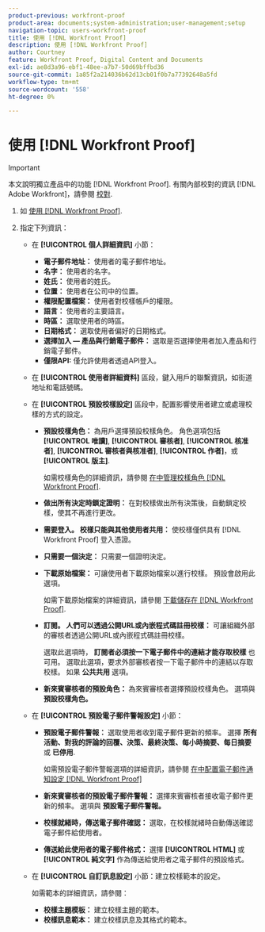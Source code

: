 ```yaml
---
product-previous: workfront-proof
product-area: documents;system-administration;user-management;setup
navigation-topic: users-workfront-proof
title: 使用 [!DNL Workfront Proof]
description: 使用 [!DNL Workfront Proof]
author: Courtney
feature: Workfront Proof, Digital Content and Documents
exl-id: ae8d3a96-ebf1-48ee-a7b7-50d69bffbd36
source-git-commit: 1a85f2a214036b62d13cb01f0b7a77392648a5fd
workflow-type: tm+mt
source-wordcount: '558'
ht-degree: 0%

---
```


# 使用 [!DNL Workfront Proof]

>[!IMPORTANT]
>
>本文說明獨立產品中的功能 [!DNL Workfront Proof]. 有關內部校對的資訊 [!DNL Adobe Workfront]，請參閱 [校對](../../../review-and-approve-work/proofing/proofing.md).

1. 如 [使用 [!DNL Workfront Proof]](../../../workfront-proof/wp-mnguserscontacts/users/create-users.md).
1. 指定下列資訊：

   * 在 **[!UICONTROL 個人詳細資訊]** 小節：

      * **電子郵件地址：** 使用者的電子郵件地址。
      * **名字：** 使用者的名字。
      * **姓氏：** 使用者的姓氏。
      * **位置：** 使用者在公司中的位置。
      * **權限配置檔案：** 使用者對校樣帳戶的權限。
      * **語言：** 使用者的主要語言。
      * **時區：** 選取使用者的時區。
      * **日期格式：** 選取使用者偏好的日期格式。
      * **選擇加入 — 產品與行銷電子郵件：** 選取是否選擇使用者加入產品和行銷電子郵件。
      * **僅限API:** 僅允許使用者透過API登入。
   * 在 **[!UICONTROL 使用者詳細資料]** 區段，鍵入用戶的聯繫資訊，如街道地址和電話號碼。
   * 在 **[!UICONTROL 預設校樣設定]** 區段中，配置影響使用者建立或處理校樣的方式的設定。

      * **預設校樣角色：** 為用戶選擇預設校樣角色。 角色選項包括 **[!UICONTROL 唯讀]**, **[!UICONTROL 審核者]**, **[!UICONTROL 核准者]**, **[!UICONTROL 審核者與核准者]**, **[!UICONTROL 作者]**，或 **[!UICONTROL 版主]**.

         如需校樣角色的詳細資訊，請參閱 [在中管理校樣角色 [!DNL Workfront Proof]](../../../workfront-proof/wp-work-proofsfiles/share-proofs-and-files/manage-proof-roles.md).

      * **做出所有決定時鎖定證明：** 在對校樣做出所有決策後，自動鎖定校樣，使其不再進行更改。
      * **需要登入。 校樣只能與其他使用者共用：** 使校樣僅供具有 [!DNL Workfront Proof] 登入憑證。
      * **只需要一個決定：** 只需要一個證明決定。
      * **下載原始檔案：** 可讓使用者下載原始檔案以進行校樣。 預設會啟用此選項。

         如需下載原始檔案的詳細資訊，請參閱 [下載儲存在 [!DNL Workfront Proof]](../../../workfront-proof/wp-work-proofsfiles/manage-your-work/download-files-stored.md).

         <!--      
        <li data-mc-conditions="QuicksilverOrClassic.Draft mode"><strong>Public sharing. The proof can be shared via a public URL or embedded code:</strong>Enables the user to share proofs via a public URL or embed code.<br>This option is enabled by default but is not available if the&nbsp;<strong>Login required</strong>option is selected.<br>For more information on sharing proofs, see "<a href="../../../workfront-proof/wp-work-proofsfiles/share-proofs-and-files/share-public-url.md" class="MCXref xref" xrefformat="{para}">Share the Public URL in Workfront Proof</a>."</li>      
        -->

      * **訂閱。 人們可以透過公開URL或內嵌程式碼註冊校樣：** 可讓組織外部的審核者透過公開URL或內嵌程式碼註冊校樣。

         選取此選項時， **訂閱者必須按一下電子郵件中的連結才能存取校樣** 也可用。 選取此選項，要求外部審核者按一下電子郵件中的連結以存取校樣。
如果 **公共共用** 選項。

      * **新來賓審核者的預設角色：** 為來賓審核者選擇預設校樣角色。 選項與 **預設校樣角色。**
   * 在 **[!UICONTROL 預設電子郵件警報設定]** 小節：

      * **預設電子郵件警報：** 選取使用者收到電子郵件更新的頻率。 選擇 **所有活動、對我的評論的回覆、決策、最終決策、每小時摘要、每日摘要** 或 **已停用**.

         如需預設電子郵件警報選項的詳細資訊，請參閱 [在中配置電子郵件通知設定 [!DNL Workfront Proof]](../../../workfront-proof/wp-emailsntfctns/email-alerts/config-email-notification-settings-wp.md)

      * **新來賓審核者的預設電子郵件警報：** 選擇來賓審核者接收電子郵件更新的頻率。 選項與 **預設電子郵件警報。**

      * **校樣就緒時，傳送電子郵件確認：** 選取，在校樣就緒時自動傳送確認電子郵件給使用者。
      * **傳送給此使用者的電子郵件格式：** 選擇 **[!UICONTROL HTML]** 或 **[!UICONTROL 純文字]** 作為傳送給使用者之電子郵件的預設格式。
   * 在 **[!UICONTROL 自訂訊息設定]** 小節：建立校樣範本的設定。

      如需範本的詳細資訊，請參閱：

      * **校樣主題模板：** 建立校樣主題的範本。
      * **校樣訊息範本：** 建立校樣訊息及其格式的範本。
